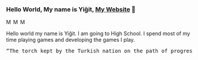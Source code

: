 ### Hello World, My name is Yiğit, [My Website](https://ygtdev.xyz/) 👋
<a href="https://discord.gg/CCExrpU">
  <img align="left" alt="My Discord Server" width="16px" src="https://cdn.jsdelivr.net/npm/simple-icons@v3/icons/discord.svg" />
</a>
<a href="https://github.com/ygtdev">
  <img align="left" alt="My Github" width="16px" src="https://cdn.jsdelivr.net/npm/simple-icons@v3/icons/github.svg" />
</a>
<a href="https://www.instagram.com/gursesyigitt/">
  <img align="left" alt="My Instagram" width="16px" src="https://cdn.jsdelivr.net/npm/simple-icons@v3/icons/instagram.svg" />
</a>
<br/>

<p>
  Hello world my name is Yiğit. I am going to High School. I spend most of my time playing games and developing the games I play.
</p>

<pre>
“The torch kept by the Turkish nation on the path of progress and civilization is positive science.” 
                                                                                             — M. Kemal Atatürk
</pre>
